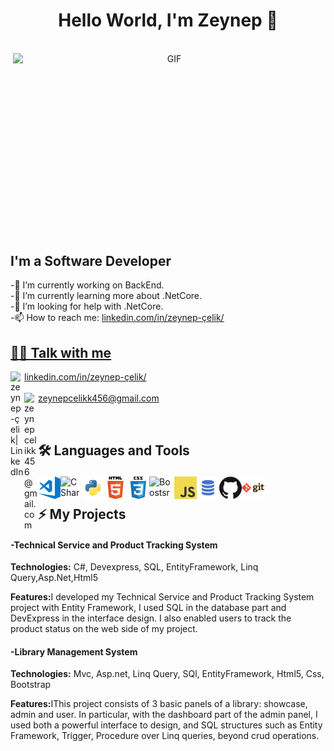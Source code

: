 <h1 align="center">
 Hello World, I'm Zeynep  👋
 </h1>
<br />
<div align="center">
 <img align="right" alt="GIF" src="https://camo.githubusercontent.com/6607041227d81f650340ff070cc2843518acad359b57e5bb054a9fb7127aa041/68747470733a2f2f63646e2e6472696262626c652e636f6d2f75736572732f323634363432332f73637265656e73686f74732f353530373139362f636f6d70757465722e676966" width="500" height="320" />
</div>


<h2 align="left">
I'm a Software Developer
</h2>
-🔭 I’m currently working on BackEnd.<br/>
-🌱 I’m currently learning more about .NetCore.<br/>
-🤔 I’m looking for help with .NetCore.<br/>
-📫 How to reach me: <a href="https://www.linkedin.com/in/zeynep-%C3%A7elik/" align="left" alt="zeynep-çelik| LinkedIn" width="22px">linkedin.com/in/zeynep-çelik/</> <br />

<h2 align="left">
 🤝🏻 Talk with me 
</h2>

[<img align="left" alt="zeynep-çelik| LinkedIn" width="22px" src="https://cdn.jsdelivr.net/npm/simple-icons@v3/icons/linkedin.svg" />][linkedin]<a href="https://www.linkedin.com/in/zeynep-%C3%A7elik/" align="left" alt="zeynep-çelik| LinkedIn" width="22px">linkedin.com/in/zeynep-çelik/<a/><br />
 <br />
<img align="left" alt="zeynepcelikk456@gmail.com" width="22px" src="https://cdn4.iconfinder.com/data/icons/social-media-logos-6/512/112-gmail_email_mail-512.png"/> zeynepcelikk456@gmail.com <br />

<br /><h2 align="left">
 🛠 Languages and Tools
</h2>
<img align="left" alt="Visual Studio Code" width="36px" src="https://raw.githubusercontent.com/github/explore/80688e429a7d4ef2fca1e82350fe8e3517d3494d/topics/visual-studio-code/visual-studio-code.png" />
<img align="left" alt="CSharp" width="34px"  height="34px"  src="https://seeklogo.com/images/C/c-sharp-c-logo-02F17714BA-seeklogo.com.png" />
<img align="left" alt="python" width="36px" src="https://raw.githubusercontent.com/github/explore/80688e429a7d4ef2fca1e82350fe8e3517d3494d/topics/python/python.png" />
<img align="left" alt="HTML5" width="36px" src="https://raw.githubusercontent.com/github/explore/80688e429a7d4ef2fca1e82350fe8e3517d3494d/topics/html/html.png" />
<img align="left" alt="CSS3" width="36px" src="https://raw.githubusercontent.com/github/explore/80688e429a7d4ef2fca1e82350fe8e3517d3494d/topics/css/css.png" />
<img align="left" alt="Boostsrap" width="40px"  height="40px" src="https://www.logo.wine/a/logo/Bootstrap_(front-end_framework)/Bootstrap_(front-end_framework)-Logo.wine.svg"/>
<img align="left" alt="JavaScript" width="36px" src="https://raw.githubusercontent.com/github/explore/80688e429a7d4ef2fca1e82350fe8e3517d3494d/topics/javascript/javascript.png" />
<img align="left" alt="SQL" width="36px" src="https://raw.githubusercontent.com/github/explore/80688e429a7d4ef2fca1e82350fe8e3517d3494d/topics/sql/sql.png" />
<img align="left" alt="GitHub" width="36px" src="https://raw.githubusercontent.com/github/explore/78df643247d429f6cc873026c0622819ad797942/topics/github/github.png" />
<img align="left" alt="Git" width="36px" src="https://raw.githubusercontent.com/github/explore/80688e429a7d4ef2fca1e82350fe8e3517d3494d/topics/git/git.png" />



<br />
<h2 align="left">
⚡ My Projects
</h2>
 <h4 align="left">
 -Technical Service and Product Tracking System
</h4>
<p align="left">
 <b> Technologies:</b> C#, Devexpress, SQL, EntityFramework, Linq Query,Asp.Net,Html5
</p>
<p align="left">
<b> Features:</b>I developed my Technical Service and Product Tracking System project with Entity Framework, I used SQL in the database part and DevExpress in the interface design. I also enabled users to track the product status on the web side of my project.
</p> 
 <h4 align="left">
 -Library Management System
</h4>
<p align="left">
 <b> Technologies:</b> Mvc, Asp.net, Linq Query, SQl, EntityFramework, Html5, Css, Bootstrap
</p>
<p align="left">
<b> Features:</b>IThis project consists of 3 basic panels of a library: showcase, admin and user. In particular, with the dashboard part of the admin panel, I used both a powerful interface to design, and SQL structures such as Entity Framework, Trigger, Procedure over Linq queries, beyond crud operations.
</p> 
 
<br />
<br />


[linkedin]: https://www.linkedin.com/in/zeynep-%C3%A7elik/
